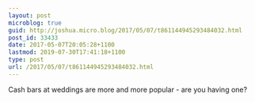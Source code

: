 ```yaml
---
layout: post
microblog: true
guid: http://joshua.micro.blog/2017/05/07/t861144945293484032.html
post_id: 33433
date: 2017-05-07T20:05:28+1100
lastmod: 2019-07-30T17:41:18+1100
type: post
url: /2017/05/07/t861144945293484032.html
---
```

Cash bars at weddings are more and more popular - are you having one?
